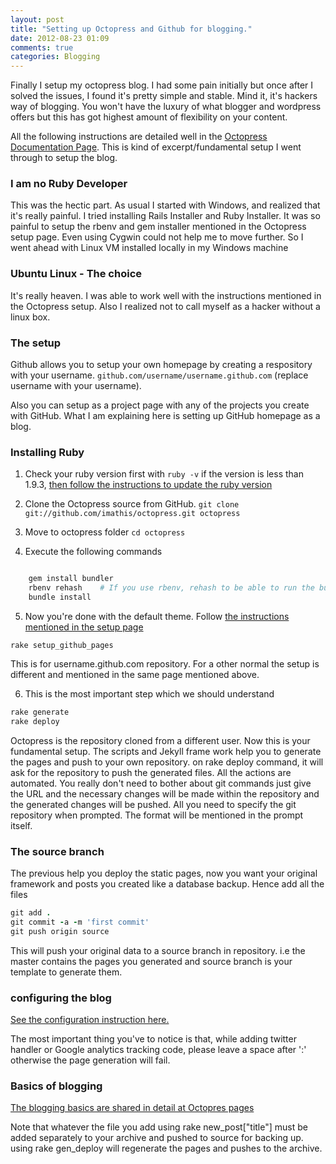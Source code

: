 ```yaml
---
layout: post
title: "Setting up Octopress and Github for blogging."
date: 2012-08-23 01:09
comments: true
categories: Blogging
---
```


Finally I setup my octopress blog. I had some pain initially but once after I solved the issues, I found it's pretty simple and stable. Mind it, it's hackers way of blogging. You won't have the luxury of what blogger and wordpress offers but this has got highest amount of flexibility on your content.

All the following instructions are detailed well in the [Octopress Documentation Page][5]. This is kind of excerpt/fundamental setup I went through to setup the blog.

### I am no Ruby Developer ###
This was the hectic part. As usual I started with Windows, and realized that it's really painful. I tried installing Rails Installer and Ruby Installer. It was so painful to setup the rbenv and gem installer mentioned in the Octopress setup page. Even using Cygwin could not help me to move further. So I went ahead with Linux VM installed locally in my Windows machine

### Ubuntu Linux - The choice ###
It's really heaven. I was able to work well with the instructions mentioned in the Octopress setup. Also I realized not to call myself as a hacker without a linux box.

### The setup ###
Github allows you to setup your own homepage by creating a respository with your username. `github.com/username/username.github.com` (replace username with your username). 

Also you can setup as a project page with any of the projects you create with GitHub. What I am explaining here is setting up GitHub homepage as a blog.

### Installing Ruby ###

 1. Check your ruby version first with `ruby -v` if the version is less than 1.9.3, [then follow the instructions to update the ruby version][2]

 2. Clone the Octopress source from GitHub. `git clone git://github.com/imathis/octopress.git octopress`

 3. Move to octopress folder `cd octopress`

 4. Execute the following commands

```ruby

    gem install bundler
    rbenv rehash    # If you use rbenv, rehash to be able to run the bundle     command
    bundle install
```

 5. Now you're done with the default theme. Follow [the instructions mentioned in the setup page][3]

`rake setup_github_pages`

This is for username.github.com repository. For a other normal the setup is different and mentioned in the same page mentioned above.

 6. This is the most important step which we should understand

```ruby
rake generate
rake deploy
```

Octopress is the repository cloned from a different user. Now this is your fundamental setup. The scripts and Jekyll frame work help you to generate the pages and push to your own repository. on rake deploy command, it will ask for the repository to push the generated files. All the actions are automated. You really don't need to bother about git commands just give the URL and the necessary changes will be made within the repository and the generated changes will be pushed. All you need to specify the git repository when prompted. The format will be mentioned in the prompt itself.

### The source branch ###

The previous help you deploy the static pages, now you want your original framework and posts you created like a database backup. Hence add all the files

```ruby
git add .
git commit -a -m 'first commit'
git push origin source
```

This will push your original data to a source branch in repository. i.e the master contains the pages you generated and source branch is your template to generate them.

### configuring the blog ###

[See the configuration instruction here.][4]

The most important thing you've to notice is that, while adding twitter handler or Google analytics tracking code, please leave a space after ':' otherwise the page generation will fail.

### Basics of blogging ###
[The blogging basics are shared in detail at Octopres pages][5]

Note that whatever the file you add using rake new_post["title"] must be added separately to your archive and pushed to source for backing up. using rake gen_deploy will regenerate the pages and pushes to the archive.


  [1]: http://octopress.org/docs/
  [2]: http://octopress.org/docs/setup/rbenv/
  [3]: http://octopress.org/docs/deploying/github/
  [4]: http://octopress.org/docs/blogging/
  [5]: http://octopress.org/docs/blogging/
